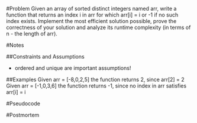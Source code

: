 #Problem
Given an array of sorted distinct integers named arr, write a function that returns an index i in arr for which arr[i] = i or -1 if no such index exists.
Implement the most efficient solution possible, prove the correctness of your solution and analyze its runtime complexity (in terms of n - the length of arr).

#Notes

##Constraints and Assumptions
* ordered and unique are important assumptions!

##Examples
Given arr = [-8,0,2,5] the function returns 2, since arr[2] = 2
Given arr = [-1,0,3,6] the function returns -1, since no index in arr satisfies arr[i] = i

#Pseudocode

#Postmortem

